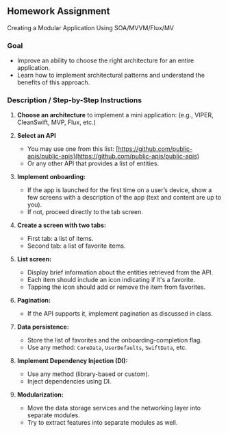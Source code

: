 ## Homework Assignment

Creating a Modular Application Using SOA/MVVM/Flux/MV

### Goal

- Improve an ability to choose the right architecture for an entire application.  
- Learn how to implement architectural patterns and understand the benefits of this approach.

### Description / Step-by-Step Instructions

1. **Choose an architecture** to implement a mini application:
   (e.g., VIPER, CleanSwift, MVP, Flux, etc.)

2. **Select an API**
   - You may use one from this list: [https://github.com/public-apis/public-apis](https://github.com/public-apis/public-apis)  
   - Or any other API that provides a list of entities.

3. **Implement onboarding:**
   - If the app is launched for the first time on a user’s device, show a few screens with a description of the app (text and content are up to you).  
   - If not, proceed directly to the tab screen.

4. **Create a screen with two tabs:**
   - First tab: a list of items.  
   - Second tab: a list of favorite items.

5. **List screen:**
   - Display brief information about the entities retrieved from the API.  
   - Each item should include an icon indicating if it's a favorite.  
   - Tapping the icon should add or remove the item from favorites.

6. **Pagination:**
   - If the API supports it, implement pagination as discussed in class.

7. **Data persistence:**
   - Store the list of favorites and the onboarding-completion flag.  
   - Use any method: `CoreData`, `UserDefaults`, `SwiftData`, etc.

8. **Implement Dependency Injection (DI):**
   - Use any method (library-based or custom).  
   - Inject dependencies using DI.

9. **Modularization:**
   - Move the data storage services and the networking layer into separate modules.  
   - Try to extract features into separate modules as well.
